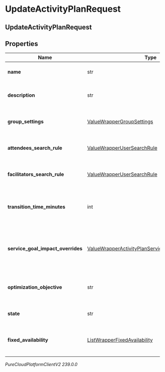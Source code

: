 # UpdateActivityPlanRequest

## UpdateActivityPlanRequest

## Properties

|Name | Type | Description | Notes|
|------------ | ------------- | ------------- | -------------|
| **name** | str | The name of the activity plan | [optional] |
| **description** | str | The description of the activity plan | [optional] |
| **group_settings** | [ValueWrapperGroupSettings](ValueWrapperGroupSettings) | Group settings for the activity plan | [optional] |
| **attendees_search_rule** | [ValueWrapperUserSearchRule](ValueWrapperUserSearchRule) | Attendee search rule for this activity plan | [optional] |
| **facilitators_search_rule** | [ValueWrapperUserSearchRule](ValueWrapperUserSearchRule) | Facilitator search rule for this activity plan | [optional] |
| **transition_time_minutes** | int | Transition time in minutes between facilitated sessions | [optional] |
| **service_goal_impact_overrides** | [ValueWrapperActivityPlanServiceGoalImpactOverrides](ValueWrapperActivityPlanServiceGoalImpactOverrides) | Allowable service goal impact override settings for this activity plan | [optional] |
| **optimization_objective** | str | The optimization objective of this activity plan | [optional] |
| **state** | str | The state of this activity plan | [optional] |
| **fixed_availability** | [ListWrapperFixedAvailability](ListWrapperFixedAvailability) | Fixed availability configuration for the activity plan | [optional] |



_PureCloudPlatformClientV2 239.0.0_
